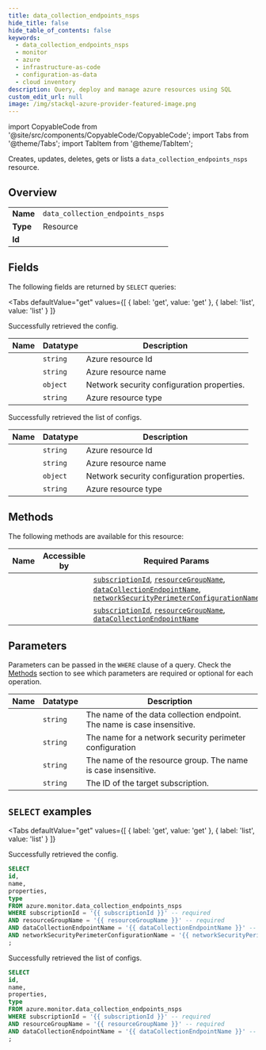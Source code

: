 ```yaml
--- 
title: data_collection_endpoints_nsps
hide_title: false
hide_table_of_contents: false
keywords:
  - data_collection_endpoints_nsps
  - monitor
  - azure
  - infrastructure-as-code
  - configuration-as-data
  - cloud inventory
description: Query, deploy and manage azure resources using SQL
custom_edit_url: null
image: /img/stackql-azure-provider-featured-image.png
---
```


import CopyableCode from '@site/src/components/CopyableCode/CopyableCode';
import Tabs from '@theme/Tabs';
import TabItem from '@theme/TabItem';

Creates, updates, deletes, gets or lists a <code>data_collection_endpoints_nsps</code> resource.

## Overview
<table><tbody>
<tr><td><b>Name</b></td><td><code>data_collection_endpoints_nsps</code></td></tr>
<tr><td><b>Type</b></td><td>Resource</td></tr>
<tr><td><b>Id</b></td><td><CopyableCode code="azure.monitor.data_collection_endpoints_nsps" /></td></tr>
</tbody></table>

## Fields

The following fields are returned by `SELECT` queries:

<Tabs
    defaultValue="get"
    values={[
        { label: 'get', value: 'get' },
        { label: 'list', value: 'list' }
    ]}
>
<TabItem value="get">

Successfully retrieved the config.

<table>
<thead>
    <tr>
    <th>Name</th>
    <th>Datatype</th>
    <th>Description</th>
    </tr>
</thead>
<tbody>
<tr>
    <td><CopyableCode code="id" /></td>
    <td><code>string</code></td>
    <td>Azure resource Id</td>
</tr>
<tr>
    <td><CopyableCode code="name" /></td>
    <td><code>string</code></td>
    <td>Azure resource name</td>
</tr>
<tr>
    <td><CopyableCode code="properties" /></td>
    <td><code>object</code></td>
    <td>Network security configuration properties.</td>
</tr>
<tr>
    <td><CopyableCode code="type" /></td>
    <td><code>string</code></td>
    <td>Azure resource type</td>
</tr>
</tbody>
</table>
</TabItem>
<TabItem value="list">

Successfully retrieved the list of configs.

<table>
<thead>
    <tr>
    <th>Name</th>
    <th>Datatype</th>
    <th>Description</th>
    </tr>
</thead>
<tbody>
<tr>
    <td><CopyableCode code="id" /></td>
    <td><code>string</code></td>
    <td>Azure resource Id</td>
</tr>
<tr>
    <td><CopyableCode code="name" /></td>
    <td><code>string</code></td>
    <td>Azure resource name</td>
</tr>
<tr>
    <td><CopyableCode code="properties" /></td>
    <td><code>object</code></td>
    <td>Network security configuration properties.</td>
</tr>
<tr>
    <td><CopyableCode code="type" /></td>
    <td><code>string</code></td>
    <td>Azure resource type</td>
</tr>
</tbody>
</table>
</TabItem>
</Tabs>

## Methods

The following methods are available for this resource:

<table>
<thead>
    <tr>
    <th>Name</th>
    <th>Accessible by</th>
    <th>Required Params</th>
    <th>Optional Params</th>
    <th>Description</th>
    </tr>
</thead>
<tbody>
<tr>
    <td><a href="#get"><CopyableCode code="get" /></a></td>
    <td><CopyableCode code="select" /></td>
    <td><a href="#parameter-subscriptionId"><code>subscriptionId</code></a>, <a href="#parameter-resourceGroupName"><code>resourceGroupName</code></a>, <a href="#parameter-dataCollectionEndpointName"><code>dataCollectionEndpointName</code></a>, <a href="#parameter-networkSecurityPerimeterConfigurationName"><code>networkSecurityPerimeterConfigurationName</code></a></td>
    <td></td>
    <td></td>
</tr>
<tr>
    <td><a href="#list"><CopyableCode code="list" /></a></td>
    <td><CopyableCode code="select" /></td>
    <td><a href="#parameter-subscriptionId"><code>subscriptionId</code></a>, <a href="#parameter-resourceGroupName"><code>resourceGroupName</code></a>, <a href="#parameter-dataCollectionEndpointName"><code>dataCollectionEndpointName</code></a></td>
    <td></td>
    <td></td>
</tr>
</tbody>
</table>

## Parameters

Parameters can be passed in the `WHERE` clause of a query. Check the [Methods](#methods) section to see which parameters are required or optional for each operation.

<table>
<thead>
    <tr>
    <th>Name</th>
    <th>Datatype</th>
    <th>Description</th>
    </tr>
</thead>
<tbody>
<tr id="parameter-dataCollectionEndpointName">
    <td><CopyableCode code="dataCollectionEndpointName" /></td>
    <td><code>string</code></td>
    <td>The name of the data collection endpoint. The name is case insensitive.</td>
</tr>
<tr id="parameter-networkSecurityPerimeterConfigurationName">
    <td><CopyableCode code="networkSecurityPerimeterConfigurationName" /></td>
    <td><code>string</code></td>
    <td>The name for a network security perimeter configuration</td>
</tr>
<tr id="parameter-resourceGroupName">
    <td><CopyableCode code="resourceGroupName" /></td>
    <td><code>string</code></td>
    <td>The name of the resource group. The name is case insensitive.</td>
</tr>
<tr id="parameter-subscriptionId">
    <td><CopyableCode code="subscriptionId" /></td>
    <td><code>string</code></td>
    <td>The ID of the target subscription.</td>
</tr>
</tbody>
</table>

## `SELECT` examples

<Tabs
    defaultValue="get"
    values={[
        { label: 'get', value: 'get' },
        { label: 'list', value: 'list' }
    ]}
>
<TabItem value="get">

Successfully retrieved the config.

```sql
SELECT
id,
name,
properties,
type
FROM azure.monitor.data_collection_endpoints_nsps
WHERE subscriptionId = '{{ subscriptionId }}' -- required
AND resourceGroupName = '{{ resourceGroupName }}' -- required
AND dataCollectionEndpointName = '{{ dataCollectionEndpointName }}' -- required
AND networkSecurityPerimeterConfigurationName = '{{ networkSecurityPerimeterConfigurationName }}' -- required
;
```
</TabItem>
<TabItem value="list">

Successfully retrieved the list of configs.

```sql
SELECT
id,
name,
properties,
type
FROM azure.monitor.data_collection_endpoints_nsps
WHERE subscriptionId = '{{ subscriptionId }}' -- required
AND resourceGroupName = '{{ resourceGroupName }}' -- required
AND dataCollectionEndpointName = '{{ dataCollectionEndpointName }}' -- required
;
```
</TabItem>
</Tabs>
